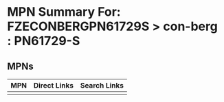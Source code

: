 



# MPN Summary For: FZECONBERGPN61729S > con-berg : PN61729-S

## MPNs
  

|MPN|Direct Links|Search Links|
| :--- | :--- | :--- |
||||
